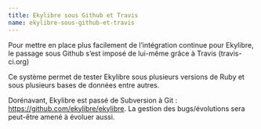 ```yaml
---
title: Ekylibre sous Github et Travis
name: ekylibre-sous-github-et-travis
---
```

Pour mettre en place plus facilement de l’intégration continue pour Ekylibre, le passage sous Github s’est imposé de lui-même grâce à Travis (travis-ci.org)

Ce système permet de tester Ekylibre sous plusieurs versions de Ruby et sous plusieurs bases de données entre autres.

Dorénavant, Ekylibre est passé de Subversion à Git : https://github.com/ekylibre/ekylibre. La gestion des bugs/évolutions sera peut-être amené à évoluer aussi.